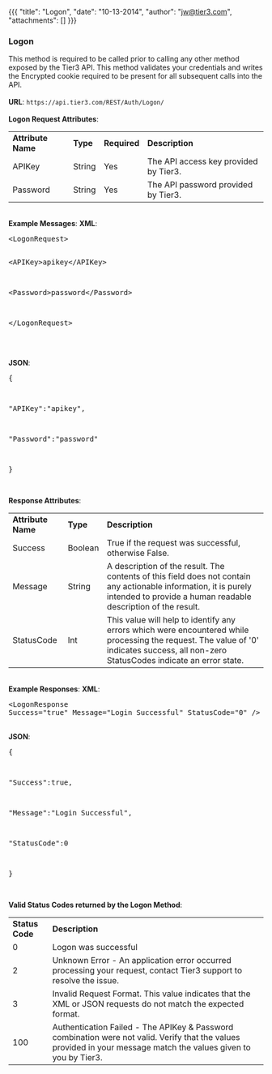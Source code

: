 {{{
  "title": "Logon",
  "date": "10-13-2014",
  "author": "jw@tier3.com",
  "attachments": []
}}}

<div>
  <div>
    <div>
      <h3>Logon</h3> This method is required to be called prior to calling any other method exposed by the Tier3 API. This method validates your credentials and writes the Encrypted cookie required to be present for all subsequent calls into the API.
      <br />
      <br /><strong>URL</strong>: <code>https://api.tier3.com/REST/Auth/Logon/</code>
      <br />
      <br /><strong>Logon Request Attributes</strong>:
      <table>
        <tbody>
          <tr>
            <td><strong>Attribute Name</strong>
            </td>
            <td><strong>Type</strong>
            </td>
            <td><strong>Required</strong>
            </td>
            <td><strong>Description</strong>
            </td>
          </tr>
          <tr>
            <td>APIKey</td>
            <td>String</td>
            <td>Yes</td>
            <td>The API access key provided by Tier3.</td>
          </tr>
          <tr>
            <td>Password</td>
            <td>String</td>
            <td>Yes</td>
            <td>The API password provided by Tier3.</td>
          </tr>
        </tbody>
      </table>
      <br /><strong>Example Messages</strong>:&nbsp;<strong>XML</strong>:
      <br />
      <pre>&lt;LogonRequest&gt;

  &lt;APIKey&gt;apikey&lt;/APIKey&gt;

  &lt;Password&gt;password&lt;/Password&gt;

&lt;/LogonRequest&gt;</pre>
      <br />
      <br /><strong>JSON</strong>:
      <br />
      <pre>{

  "APIKey":"apikey",

  "Password":"password"

}</pre>
      <br /><strong>Response Attributes</strong>:
      <table>
        <tbody>
          <tr>
            <td><strong>Attribute Name</strong>
            </td>
            <td><strong>Type</strong>
            </td>
            <td><strong>Description</strong>
            </td>
          </tr>
          <tr>
            <td>Success</td>
            <td>Boolean</td>
            <td>True if the request was successful, otherwise False.</td>
          </tr>
          <tr>
            <td>Message</td>
            <td>String</td>
            <td>A description of the result. The contents of this field does not contain any actionable information, it is purely intended to provide a human readable description of the result.</td>
          </tr>
          <tr>
            <td>StatusCode</td>
            <td>Int</td>
            <td>This value will help to identify any errors which were encountered while processing the request. The value of '0' indicates success, all non-zero StatusCodes indicate an error state.</td>
          </tr>
        </tbody>
      </table>
      <br /><strong>Example Responses</strong>:&nbsp;<strong>XML</strong>:
      <pre>&lt;LogonResponse Success="true" Message="Login Successful" StatusCode="0" /&gt;</pre>
      <br /><strong>JSON</strong>:
      <pre>{

  "Success":true,

  "Message":"Login Successful",

  "StatusCode":0

}</pre>
      <br /><strong>Valid Status Codes returned by the Logon Method</strong>:
      <table>
        <tbody>
          <tr>
            <td><strong>Status Code</strong>
            </td>
            <td><strong>Description</strong>
            </td>
          </tr>
          <tr>
            <td>0</td>
            <td>Logon was successful</td>
          </tr>
          <tr>
            <td>2</td>
            <td>Unknown Error - An application error occurred processing your request, contact Tier3 support to resolve the issue.</td>
          </tr>
          <tr>
            <td>3</td>
            <td>Invalid Request Format. This value indicates that the XML or JSON requests do not match the expected format.</td>
          </tr>
          <tr>
            <td>100</td>
            <td>Authentication Failed - The APIKey &amp; Password combination were not valid. Verify that the values provided in your message match the values given to you by Tier3.</td>
          </tr>
        </tbody>
      </table>
    </div>
    <div></div>
    <div></div>
  </div>
</div>